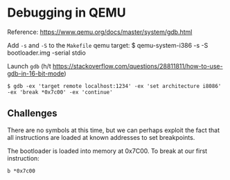 # Debugging in QEMU

Reference: https://www.qemu.org/docs/master/system/gdb.html

Add `-s` and `-S` to the `Makefile` qemu target:
    $ qemu-system-i386 -s -S bootloader.img -serial stdio

Launch `gdb` (h/t https://stackoverflow.com/questions/28811811/how-to-use-gdb-in-16-bit-mode)

    $ gdb -ex 'target remote localhost:1234' -ex 'set architecture i8086' -ex 'break *0x7c00' -ex 'continue'

## Challenges

There are no symbols at this time, but we can perhaps exploit the fact that all instructions are loaded at known addresses to set breakpoints.

The bootloader is loaded into memory at 0x7C00. To break at our first instruction:

    b *0x7c00

